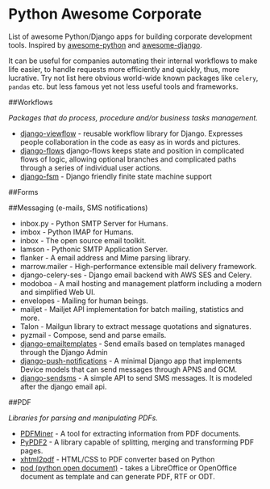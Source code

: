 # Python Awesome Corporate
List of awesome Python/Django apps for building corporate development tools. Inspired by <a href="https://github.com/vinta/awesome-python/">awesome-python</a> and  <a href="https://github.com/rosarior/awesome-django/">awesome-django</a>.

It can be useful for companies automating their internal workflows to make life easier, to handle requests more efficiently and quickly, thus, more lucrative. Try not list here obvious world-wide known packages like `celery`, `pandas` etc. but less famous yet not less useful tools and frameworks.

##Workflows

<i>Packages that do process, procedure and/or business tasks management.</i>

* <a href="https://github.com/viewflow/viewflow">django-viewflow</a> - reusable workflow library for Django. Expresses people collaboration in the code as easy as in words and pictures.
* <a href="https://github.com/carlio/django-flows/">django-flows</a> django-flows keeps state and position in complicated flows of logic, allowing optional branches and complicated paths through a series of individual user actions.
* <a href="https://github.com/kmmbvnr/django-fsm/">django-fsm</a> - Django friendly finite state machine support

##Forms

##Messaging (e-mails, SMS notifications)

* inbox.py - Python SMTP Server for Humans.
* imbox - Python IMAP for Humans.
* inbox - The open source email toolkit.
* lamson - Pythonic SMTP Application Server.
* flanker - A email address and Mime parsing library.
* marrow.mailer - High-performance extensible mail delivery framework.
* django-celery-ses - Django email backend with AWS SES and Celery.
* modoboa - A mail hosting and management platform including a modern and simplified Web UI.
* envelopes - Mailing for human beings.
* mailjet - Mailjet API implementation for batch mailing, statistics and more.
* Talon - Mailgun library to extract message quotations and signatures.
* pyzmail - Compose, send and parse emails.
* <a href="https://github.com/mcoconnor/django-emailtemplates">django-emailtemplates</a> - Send emails based on templates managed through the Django Admin
* <a href="https://github.com/jleclanche/django-push-notifications">django-push-notifications</a> - A minimal Django app that implements Device models that can send messages through APNS and GCM.
* <a href="https://github.com/stefanfoulis/django-sendsms">django-sendsms</a> - A simple API to send SMS messages. It is modeled after the django email api.

##PDF

<i>Libraries for parsing and manipulating PDFs.</i>

* <a href="https://github.com/euske/pdfminer">PDFMiner</a> - A tool for extracting information from PDF documents.
* <a href="https://github.com/mstamy2/PyPDF2">PyPDF2</a> - A library capable of splitting, merging and transforming PDF pages.
* <a href="http://www.xhtml2pdf.com/">xhtml2pdf</a> - HTML/CSS to PDF converter based on Python
* <a href="http://appyframework.org/pod.html">pod (python open document)</a> - takes a LibreOffice or OpenOffice document as template and can generate PDF, RTF or ODT.
